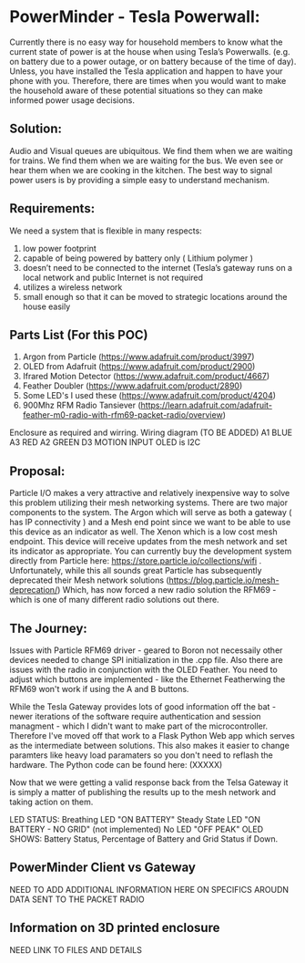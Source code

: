 # PowerMinder - Tesla Powerwall:
Currently there is no easy way for household members to know what the current state of power is at the house when using Tesla’s Powerwalls. (e.g. on battery due to a power outage, or on battery because of the time of day). Unless, you have installed the Tesla application and happen to have your phone with you.  Therefore, there are times when you would want to make the household aware of these potential situations so they can make informed power usage decisions.

## Solution:
Audio and Visual queues are ubiquitous. We find them when we are waiting for trains. We find them when we are waiting for the bus. We even see or hear them when we are cooking in the kitchen. The best way to signal power users is by providing a simple easy to understand mechanism.


## Requirements: 
We need a system that is flexible in many respects:
1) low power footprint
2) capable of being powered by battery only ( Lithium polymer )
3) doesn’t need to be connected to the internet (Tesla’s gateway runs on a local network and public Internet is not required
4) utilizes a wireless network
5) small enough so that it can be moved to strategic locations around the house easily

## Parts List (For this POC)
1) Argon from Particle (https://www.adafruit.com/product/3997)
2) OLED from Adafruit (https://www.adafruit.com/product/2900)
3) Ifrared Motion Detector (https://www.adafruit.com/product/4667)
4) Feather Doubler (https://www.adafruit.com/product/2890)
5) Some LED's I used these (https://www.adafruit.com/product/4204)
6) 900Mhz RFM Radio Tansiever (https://learn.adafruit.com/adafruit-feather-m0-radio-with-rfm69-packet-radio/overview)

Enclosure as required and wirring. Wiring diagram (TO BE ADDED)
A1 BLUE
A3 RED
A2 GREEN
D3 MOTION INPUT
OLED is I2C

## Proposal:
Particle I/O makes a very attractive and relatively inexpensive way to solve this problem utilizing their mesh networking systems. There are two major components to the system. The Argon which will serve as both a gateway ( has IP connectivity ) and a Mesh end point since we want to be able to use this device as an indicator as well. The Xenon which is a low cost mesh endpoint. This device will receive updates from the mesh network and set its indicator as appropriate. You can currently buy the development system directly from Particle here: https://store.particle.io/collections/wifi . 
Unfortunately, while this all sounds great Particle has subsequently deprecated their Mesh network solutions (https://blog.particle.io/mesh-deprecation/)
Which, has now forced a new radio solution the RFM69 - which is one of many different radio solutions out there. 


## The Journey:

Issues with Particle RFM69 driver - geared to Boron not necessaily other devices needed to change SPI initialization in the .cpp file. Also there are issues with the radio in conjunction with the OLED Feather. You need to adjust which buttons are implemented - like the Ethernet Featherwing the RFM69 won't work if using the A and B buttons.

While the Tesla Gateway provides lots of good information off the bat - newer iterations of the software require authentication and session managment - which I didn't want to make part of the microcontroller. Therefore I've moved off that work to a Flask Python Web app which serves as the intermediate between solutions. This also makes it easier to change paramters like heavy load paramaters so you don't need to reflash the hardware. The Python code can be found here: (XXXXX)

Now that we were getting a valid response back from the Telsa Gateway it is simply a matter of publishing the results up to the mesh network and taking action on them. 

LED STATUS:
    Breathing LED "ON BATTERY"
    Steady State LED "ON BATTERY - NO GRID" (not implemented)
    No LED "OFF PEAK"
OLED SHOWS:
    Battery Status, Percentage of Battery and Grid Status if Down.

## PowerMinder Client vs Gateway

NEED TO ADD ADDITIONAL INFORMATION HERE ON SPECIFICS AROUDN DATA SENT TO THE PACKET RADIO


## Information on 3D printed enclosure

NEED LINK TO FILES AND DETAILS